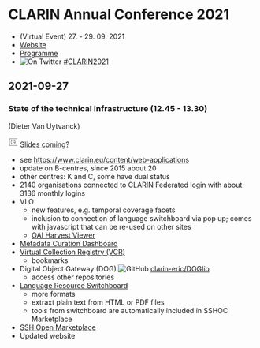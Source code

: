 # CLARIN Annual Conference 2021

* (Virtual Event) 27. - 29. 09. 2021
* [Website](https://www.clarin.eu/event/2021/clarin-annual-conference-2021-virtual-event)
* [Programme](https://www.clarin.eu/content/programme-clarin-annual-conference-2021)
* ![On Twitter][twitter-icon] [#CLARIN2021](https://twitter.com/hashtag/CLARIN2021?src=hash)

## 2021-09-27

### State of the technical infrastructure (12.45 - 13.30)
(Dieter Van Uytvanck)

![Slides][slides-icon] [Slides coming?](TODO)

* see https://www.clarin.eu/content/web-applications
* update on B-centres, since 2015 about 20
* other centres: K and C, some have dual status
* 2140 organisations connected to CLARIN Federated login with about 3136 monthly logins
* VLO
  * new features, e.g. temporal coverage facets
  * inclusion to connection of language switchboard via pop up; comes with javascript that can be re-used on other sites
  * [OAI Harvest Viewer](https://vlo.clarin.eu/oai-harvest-viewer/)
* [Metadata Curation Dashboard](https://curation.clarin.eu/)
* [Virtual Collection Registry (VCR)](https://collections.clarin.eu/public?0)
  * bookmarks
* Digital Object Gateway (DOG) ![GitHub][github-icon] [clarin-eric/DOGlib](https://github.com/clarin-eric/DOGlib)
  * access other repositories
* [Language Resource Switchboard](https://switchboard.clarin.eu/)
  * more formats
  * extraxt plain text from HTML or PDF files
  * tools from switchboard are automatically included in SSHOC Marketplace
* [SSH Open Marketplace](https://marketplace.sshopencloud.eu)
* Updated website






<!-- for including icons -->
<!-- https://github.com/carlsednaoui/gitsocial -->
[twitter-icon]: http://i.imgur.com/wWzX9uB.png (on Twitter)
[github-icon]: http://i.imgur.com/9I6NRUm.png (on GitHub)
<!-- own icons -->
[slides-icon]: https://raw.githubusercontent.com/bellerophons-pegasus/academic-notes/master/icons/slide-icon.png
